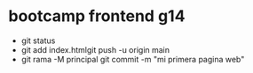 # bootcamp frontend g14

* git status
* git add index.htmlgit push -u origin main
* git rama -M principal git commit -m "mi primera pagina web"